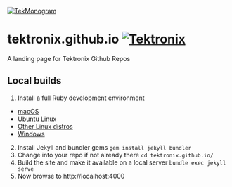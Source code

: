 [![TekMonogram](https://tektronix.github.io/media/tekmonogram.png)](https://github.com/tektronix)
# tektronix.github.io [![Tektronix](https://tektronix.github.io/media/TEK-opensource_badge.svg)](https://github.com/tektronix)
A landing page for Tektronix Github Repos

## Local builds
1. Install a full Ruby development environment
  * [macOS](https://jekyllrb.com/docs/installation/macos/)
  * [Ubuntu Linux](https://jekyllrb.com/docs/installation/ubuntu/)
  * [Other Linux distros](https://jekyllrb.com/docs/installation/other-linux)
  * [Windows](https://jekyllrb.com/docs/installation/windows/)
2. Install Jekyll and bundler gems
  `gem install jekyll bundler`
3. Change into your repo if not already there
  `cd tektronix.github.io/`
4. Build the site and make it available on a local server
  `bundle exec jekyll serve`
5. Now browse to http://localhost:4000
